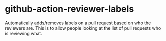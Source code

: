 # github-action-reviewer-labels
Automatically adds/removes labels on a pull request based on who the reviewers are. This is to allow people looking at the list of pull requests who is reviewing what.
